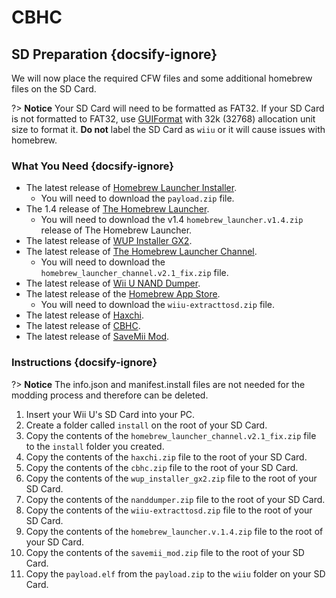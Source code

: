 # CBHC

## SD Preparation {docsify-ignore}

We will now place the required CFW files and some additional homebrew files on the SD Card.

?> **Notice**
    Your SD Card will need to be formatted as FAT32. If your SD Card is not formatted to FAT32, use [GUIFormat](http://ridgecrop.co.uk/index.htm?guiformat.htm) with 32k (32768) allocation unit size to format it. **Do not** label the SD Card as `wiiu` or it will cause issues with homebrew.

### What You Need {docsify-ignore}

- The latest release of [Homebrew Launcher Installer](https://github.com/wiiu-env/homebrew_launcher_installer/releases/latest).
  - You will need to download the `payload.zip` file.
- The 1.4 release of [The Homebrew Launcher](https://github.com/dimok789/homebrew_launcher/releases/tag/1.4).
  - You will need to download the v1.4 `homebrew_launcher.v1.4.zip` release of The Homebrew Launcher.
- The latest release of [WUP Installer GX2](https://wiiubru.com/appstore/zips/wup_installer_gx2.zip).
- The latest release of [The Homebrew Launcher Channel](https://github.com/GaryOderNichts/homebrew_launcher/releases/tag/v2.1_fix).
  - You will need to download the `homebrew_launcher_channel.v2.1_fix.zip` file.
- The latest release of [Wii U NAND Dumper](https://github.com/koolkdev/wiiu-nanddumper/releases/latest).
- The latest release of the [Homebrew App Store](https://github.com/vgmoose/hbas/releases/latest).
  - You will need to download the `wiiu-extracttosd.zip` file.
- The latest release of [Haxchi](https://www.wiiubru.com/appstore/zips/haxchi.zip).
- The latest release of [CBHC](https://www.wiiubru.com/appstore/zips/cbhc.zip).
- The latest release of <a href="docs/files/SaveMii_Mod.zip" download>SaveMii Mod</a>.

### Instructions {docsify-ignore}

?> **Notice**
    The info.json and manifest.install files are not needed for the modding process and therefore can be deleted.  

1. Insert your Wii U's SD Card into your PC.
1. Create a folder called `install` on the root of your SD Card.
1. Copy the contents of the `homebrew_launcher_channel.v2.1_fix.zip` file to the `install` folder you created.
1. Copy the contents of the `haxchi.zip` file to the root of your SD Card.
1. Copy the contents of the `cbhc.zip` file to the root of your SD Card.
1. Copy the contents of the `wup_installer_gx2.zip` file to the root of your SD Card.
1. Copy the contents of the `nanddumper.zip` file to the root of your SD Card.
1. Copy the contents of the `wiiu-extracttosd.zip` file to the root of your SD Card.
1. Copy the contents of the `homebrew_launcher.v.1.4.zip` file to the root of your SD Card.
1. Copy the contents of the `savemii_mod.zip` file to the root of your SD Card.
1. Copy the `payload.elf` from the `payload.zip` to the `wiiu` folder on your SD Card.